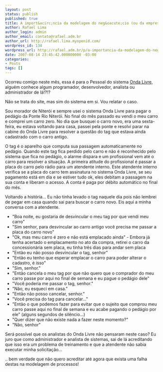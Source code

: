 ```yaml
---
layout: post
status: publish
published: true
title: A import&acirc;ncia da modelagem do neg&oacute;cio (ou da empresa)
author: Rafael Lima
author_login: admin
author_email: contato@rafael.adm.br
author_url: http://rafael.lima.myopenid.com/
wordpress_id: 134
wordpress_url: http://rafael.adm.br/p/a-importancia-da-modelagem-do-negocio-ou-da-empresa/
date: 2007-08-14 23:45:42.000000000 -03:00
categories:
- Posts
tags: []
---
```

Ocorreu comigo neste m&ecirc;s, essa &eacute; para o Pessoal do sistema <a href="http://www.pedagioondalivre.com.br/">Onda Livre</a>, algu&eacute;m conhece algum programador, desenvolvedor, analista ou administrador de l&aacute;!?!?

N&atilde;o se trata do site, mas sim do sistema em si. Vou relatar o caso.

Sou morador de Niter&oacute;i e sempre usei o sistema Onda Livre para pagar o ped&aacute;gio da Ponte Rio Niter&oacute;i. No final do m&ecirc;s passado eu vendi o meu carro e comprei um carro zero. No dia que busquei o carro novo, era uma sexta-feira, eu estava voltando para casa, passei pela ponte e resolvi parar na cabine do Onda Livre para resolver a quest&atilde;o do tag que estava ainda cadastrado com o carro antigo.

O tag &eacute; o aparelho que computa sua passagem automaticamente no ped&aacute;gio. Quando este tag fica perdido pelo carro e n&atilde;o &eacute; reconhecido pelo sistema que fica no ped&aacute;gio, o alarme dispara e um profissional vem at&eacute; o carro para resolver a situa&ccedil;&atilde;o. A primeira atitude do profissional &eacute; passar a placa do carro pelo r&aacute;dio para um atendente interno. Este atendente interno verifica se a placa do carro tem assinatura no sistema Onda Livre, se seu pagamento est&aacute; em dia e se estiver tudo ok, eles debitam a passagem na sua conta e liberam o acesso. A conta &eacute; paga por d&eacute;bito autom&aacute;tico no final do m&ecirc;s.

Voltando a hist&oacute;ria... Eu n&atilde;o tinha levado o tag naquele dia pois n&atilde;o lembrei de pegar em casa quando sai para buscar o carro novo. Eis aqui a minha conversa com a atendente.

- "Boa noite, eu gostaria de desvincular o meu tag por que vendi meu carro"
- "Sim senhor, para desvincular ao carro antigo voc&ecirc; precisa me passar a placa do carro novo"
- "Ok, mas meu carro &eacute; zero e n&atilde;o est&aacute; emplacado ainda" - Embora j&aacute; tenha acertado o emplacamento no ato da compra, retirei o carro da concession&aacute;ria sem placa, eu tinha tr&ecirc;s dias para andar sem placa
- "Ent&atilde;o eu n&atilde;o posso desvincular o tag, senhor"
- "Ent&atilde;o eu tenho que esperar emplacar o carro para poder alterar o cadastro, &eacute; isso"
- "Sim, senhor."
- "Ent&atilde;o cancela o meu tag por que n&atilde;o quero que o comprador do meu carro passe por aqui no final de semana e eu pague o ped&aacute;gio dele"
- "Voc&ecirc; poderia me passar o tag, senhor."
- "N&atilde;o, eu esqueci em casa."
- "Ent&atilde;o n&atilde;o posso cancelar, senhor."
- "Voc&ecirc; precisa do tag para cancelar..."
- "Ent&atilde;o o que podemos fazer para evitar que o sujeito que comprou meu carro passe aqui no final de semana e eu acabe pagando o ped&aacute;gio por ele"
(alguns segundos de sil&ecirc;ncio...)
- "Quer dizer que n&atilde;o existe nada a fazer neste momento?"
- "N&atilde;o, senhor"

Ser&aacute; poss&iacute;vel que os analistas do Onda Livre n&atilde;o pensaram neste caso? Eu juro que como administrador e analista de sistemas, sai de l&aacute; acreditando que isso era um problema de treinamento e que a atendente n&atilde;o sabia executar minha solicita&ccedil;&atilde;o...

.. bem verdade que n&atilde;o quero acreditar at&eacute; agora que exista uma falha destas na modelagem de processos!
